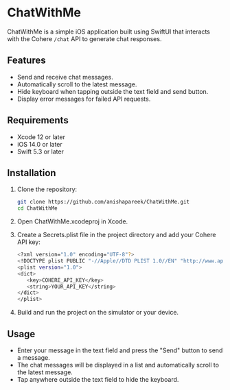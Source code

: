 # ChatWithMe

ChatWithMe is a simple iOS application built using SwiftUI that interacts with the Cohere `/chat` API to generate chat responses.

## Features

- Send and receive chat messages.
- Automatically scroll to the latest message.
- Hide keyboard when tapping outside the text field and send button.
- Display error messages for failed API requests.

## Requirements

- Xcode 12 or later
- iOS 14.0 or later
- Swift 5.3 or later

## Installation

1. Clone the repository:

   ```bash
   git clone https://github.com/anishapareek/ChatWithMe.git
   cd ChatWithMe

2. Open ChatWithMe.xcodeproj in Xcode.
3. Create a Secrets.plist file in the project directory and add your Cohere API key:
   ```bash
   <?xml version="1.0" encoding="UTF-8"?>
   <!DOCTYPE plist PUBLIC "-//Apple//DTD PLIST 1.0//EN" "http://www.apple.com/DTDs/PropertyList-1.0.dtd">
   <plist version="1.0">
   <dict>
      <key>COHERE_API_KEY</key>
      <string>YOUR_API_KEY</string>
   </dict>
   </plist>
4. Build and run the project on the simulator or your device.

## Usage
- Enter your message in the text field and press the "Send" button to send a message.
- The chat messages will be displayed in a list and automatically scroll to the latest message.
- Tap anywhere outside the text field to hide the keyboard.
